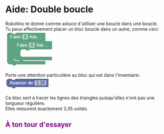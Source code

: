 # Aide: Double boucle

Robotino te donne comme astuce d'utiliser une boucle dans une boucle.<br>
Tu peux effectivement placer un bloc boucle dans un autre, comme ceci: <br>
![Double Boucle][dboucle]

Porte une attention particulière au bloc qui est dans l'inventaire: <br>
![Avancer 3.35][avancer_335]

Ce bloc sert à tracer les lignes des triangles puisqu'elles n'ont pas une longueur régulière. <br>
Elles mesurent exactement 3,35 unités.


## <span style="color: #800080">À ton tour d'essayer</span>

[dboucle]: img/architecture_double_boucle.png
[avancer_335]: img/architecture_avancer_335.png
